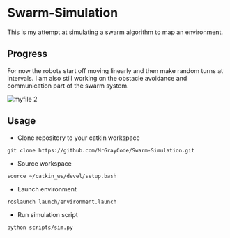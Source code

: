 # Swarm-Simulation
This is my attempt at simulating a swarm algorithm to map an environment.

## Progress
For now the robots start off moving linearly and then make random turns at intervals. I am also still working on the obstacle avoidance and communication part of the swarm system.

![myfile 2](https://user-images.githubusercontent.com/15849927/38327454-e2be3c36-3865-11e8-999c-105b8c07c62e.gif)


## Usage

- Clone repository to your catkin workspace
```
git clone https://github.com/MrGrayCode/Swarm-Simulation.git
```

- Source workspace
```
source ~/catkin_ws/devel/setup.bash
```

- Launch environment
```
roslaunch launch/environment.launch
```

- Run simulation script
```
python scripts/sim.py
```

